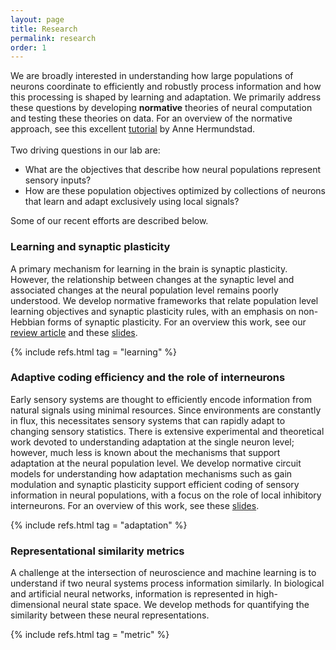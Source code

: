 ```yaml
---
layout: page
title: Research
permalink: research
order: 1
---
```


<p>
We are broadly interested in understanding how large populations of neurons coordinate to efficiently and robustly process information and how this processing is shaped by learning and adaptation. We primarily address these questions by developing <strong>normative</strong> theories of neural computation and testing these theories on data. For an overview of the normative approach, see this excellent <a href="https://www.youtube.com/watch?v=rP3znbxmyRg">tutorial</a> by Anne Hermundstad. <br><br>
Two driving questions in our lab are:
<ul>
  <li>What are the objectives that describe how neural populations represent 
  sensory inputs?</li>
  <li>How are these population objectives optimized by collections of neurons
  that learn and adapt exclusively using local signals?</li>
</ul>
Some of our recent efforts are described below.
</p>

<h3>Learning and synaptic plasticity</h3>

<p>
A primary mechanism for learning in the brain is synaptic plasticity. However, the relationship between changes at the synaptic level and associated changes at the neural population level remains poorly understood. We develop normative frameworks that relate population level learning objectives and synaptic plasticity rules, with an emphasis on non-Hebbian forms of synaptic plasticity. For an overview this work, see our <a href="https://doi.org/10.1103/PRXLife.1.013008">review article</a> and these <a href="/slides/njit.pdf">slides</a>.
</p>

{% include refs.html tag = "learning" %}

<h3>Adaptive coding efficiency and the role of interneurons</h3>

<p>
Early sensory systems are thought to efficiently encode information from natural signals using minimal resources. Since environments are constantly in flux, this necessitates sensory systems that can rapidly adapt to changing sensory statistics. There is extensive experimental and theoretical 
work devoted to understanding adaptation at the single neuron level; however, much less is known about the mechanisms that support adaptation at the neural population level. We develop normative circuit models for understanding how adaptation mechanisms such as gain modulation and synaptic plasticity support efficient coding of sensory information in neural populations, with a focus on the role of local inhibitory interneurons. For an overview of this work, see these <a href="/slides/utaustin.pdf">slides</a>.
</p>

{% include refs.html tag = "adaptation" %}

<h3>Representational similarity metrics</h3>

<p>
A challenge at the intersection of neuroscience and machine learning is to understand if two neural systems process information similarly. In biological and artificial neural networks, information is represented in high-dimensional neural state space. We develop methods for quantifying the similarity between these neural representations.
</p>

{% include refs.html tag = "metric" %}